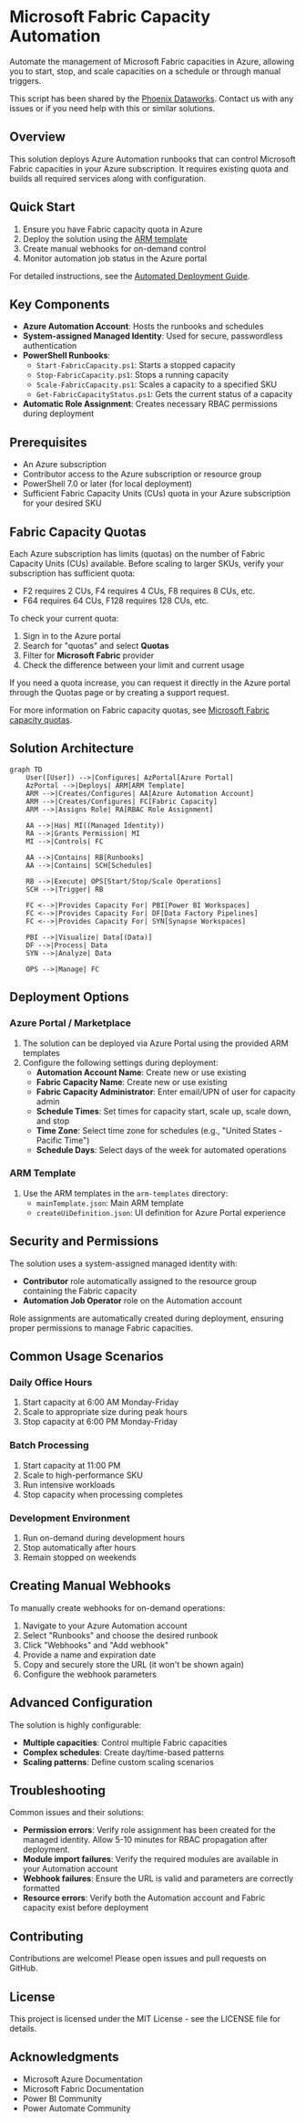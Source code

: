 # Microsoft Fabric Capacity Automation

Automate the management of Microsoft Fabric capacities in Azure, allowing you to start, stop, and scale capacities on a schedule or through manual triggers.

This script has been shared by the [Phoenix Dataworks](https://phoenixdata.works). Contact us with any issues or if you need help with this or similar solutions.

## Overview

This solution deploys Azure Automation runbooks that can control Microsoft Fabric capacities in your Azure subscription. It requires existing quota and builds all required services along with configuration.

## Quick Start

1. Ensure you have Fabric capacity quota in Azure
2. Deploy the solution using the [ARM template](arm-templates/mainTemplate.json)
3. Create manual webhooks for on-demand control
4. Monitor automation job status in the Azure portal

For detailed instructions, see the [Automated Deployment Guide](Automated-Deployment-Guide.md).

## Key Components

- **Azure Automation Account**: Hosts the runbooks and schedules
- **System-assigned Managed Identity**: Used for secure, passwordless authentication
- **PowerShell Runbooks**:
  - `Start-FabricCapacity.ps1`: Starts a stopped capacity
  - `Stop-FabricCapacity.ps1`: Stops a running capacity
  - `Scale-FabricCapacity.ps1`: Scales a capacity to a specified SKU
  - `Get-FabricCapacityStatus.ps1`: Gets the current status of a capacity
- **Automatic Role Assignment**: Creates necessary RBAC permissions during deployment

## Prerequisites

- An Azure subscription
- Contributor access to the Azure subscription or resource group
- PowerShell 7.0 or later (for local deployment)
- Sufficient Fabric Capacity Units (CUs) quota in your Azure subscription for your desired SKU

## Fabric Capacity Quotas

Each Azure subscription has limits (quotas) on the number of Fabric Capacity Units (CUs) available. Before scaling to larger SKUs, verify your subscription has sufficient quota:

- F2 requires 2 CUs, F4 requires 4 CUs, F8 requires 8 CUs, etc.
- F64 requires 64 CUs, F128 requires 128 CUs, etc.

To check your current quota:
1. Sign in to the Azure portal
2. Search for "quotas" and select **Quotas**
3. Filter for **Microsoft Fabric** provider
4. Check the difference between your limit and current usage

If you need a quota increase, you can request it directly in the Azure portal through the Quotas page or by creating a support request.

For more information on Fabric capacity quotas, see [Microsoft Fabric capacity quotas](https://learn.microsoft.com/en-us/fabric/enterprise/fabric-quotas).

## Solution Architecture

```mermaid
graph TD
    User([User]) -->|Configures| AzPortal[Azure Portal]
    AzPortal -->|Deploys| ARM[ARM Template]
    ARM -->|Creates/Configures| AA[Azure Automation Account]
    ARM -->|Creates/Configures| FC[Fabric Capacity]
    ARM -->|Assigns Role| RA[RBAC Role Assignment]
    
    AA -->|Has| MI((Managed Identity))
    RA -->|Grants Permission| MI
    MI -->|Controls| FC
    
    AA -->|Contains| RB[Runbooks]
    AA -->|Contains| SCH[Schedules]
    
    RB -->|Execute| OPS[Start/Stop/Scale Operations]
    SCH -->|Trigger| RB
    
    FC <-->|Provides Capacity For| PBI[Power BI Workspaces]
    FC <-->|Provides Capacity For| DF[Data Factory Pipelines]
    FC <-->|Provides Capacity For| SYN[Synapse Workspaces]
    
    PBI -->|Visualize| Data[(Data)]
    DF -->|Process| Data
    SYN -->|Analyze| Data
    
    OPS -->|Manage| FC
```

## Deployment Options

### Azure Portal / Marketplace

1. The solution can be deployed via Azure Portal using the provided ARM templates
2. Configure the following settings during deployment:
   - **Automation Account Name**: Create new or use existing
   - **Fabric Capacity Name**: Create new or use existing
   - **Fabric Capacity Administrator**: Enter email/UPN of user for capacity admin
   - **Schedule Times**: Set times for capacity start, scale up, scale down, and stop
   - **Time Zone**: Select time zone for schedules (e.g., "United States - Pacific Time")
   - **Schedule Days**: Select days of the week for automated operations

### ARM Template

1. Use the ARM templates in the `arm-templates` directory:
   - `mainTemplate.json`: Main ARM template
   - `createUiDefinition.json`: UI definition for Azure Portal experience

## Security and Permissions

The solution uses a system-assigned managed identity with:
- **Contributor** role automatically assigned to the resource group containing the Fabric capacity
- **Automation Job Operator** role on the Automation account

Role assignments are automatically created during deployment, ensuring proper permissions to manage Fabric capacities.

## Common Usage Scenarios

### Daily Office Hours

1. Start capacity at 6:00 AM Monday-Friday
2. Scale to appropriate size during peak hours
3. Stop capacity at 6:00 PM Monday-Friday

### Batch Processing

1. Start capacity at 11:00 PM
2. Scale to high-performance SKU
3. Run intensive workloads
4. Stop capacity when processing completes

### Development Environment

1. Run on-demand during development hours
2. Stop automatically after hours
3. Remain stopped on weekends

## Creating Manual Webhooks

To manually create webhooks for on-demand operations:

1. Navigate to your Azure Automation account
2. Select "Runbooks" and choose the desired runbook
3. Click "Webhooks" and "Add webhook"
4. Provide a name and expiration date
5. Copy and securely store the URL (it won't be shown again)
6. Configure the webhook parameters

## Advanced Configuration

The solution is highly configurable:

- **Multiple capacities**: Control multiple Fabric capacities
- **Complex schedules**: Create day/time-based patterns
- **Scaling patterns**: Define custom scaling scenarios

## Troubleshooting

Common issues and their solutions:

- **Permission errors**: Verify role assignment has been created for the managed identity. Allow 5-10 minutes for RBAC propagation after deployment.
- **Module import failures**: Verify the required modules are available in your Automation account
- **Webhook failures**: Ensure the URL is valid and parameters are correctly formatted
- **Resource errors**: Verify both the Automation account and Fabric capacity exist before deployment

## Contributing

Contributions are welcome! Please open issues and pull requests on GitHub.

## License

This project is licensed under the MIT License - see the LICENSE file for details.

## Acknowledgments

- Microsoft Azure Documentation
- Microsoft Fabric Documentation
- Power BI Community
- Power Automate Community
